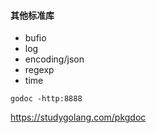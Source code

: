 #### 其他标准库
- bufio
- log
- encoding/json
- regexp
- time

```shell script
godoc -http:8888
```

https://studygolang.com/pkgdoc


```go

```